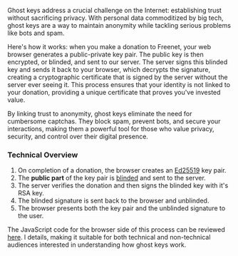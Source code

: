 Ghost keys address a crucial challenge on the Internet: establishing trust without sacrificing privacy. With personal 
data commoditized by big tech, ghost keys are a way to maintain anonymity while tackling serious problems like bots
and spam.

Here's how it works: when you make a donation to Freenet, your web browser generates a public-private key pair. The 
public key is then encrypted, or blinded, and sent to our server. The server signs this blinded key and sends it back 
to your browser, which decrypts the signature, creating a cryptographic certificate that is signed by the server without
the server ever seeing it. This process ensures that your identity is not linked to your donation, providing a unique 
certificate that proves you've invested value.

By linking trust to anonymity, ghost keys eliminate the need for cumbersome captchas. They block spam, prevent bots, 
and secure your interactions, making them a powerful tool for those who value privacy, security, and control over 
their digital presence.

### Technical Overview

1. On completion of a donation, the browser creates an [Ed25519](https://en.wikipedia.org/wiki/EdDSA) key pair.
2. The **public part** of the key pair is [blinded](https://www.rfc-editor.org/rfc/rfc9474.html) and sent to the server. 
3. The server verifies the donation and then signs the blinded key with it's RSA key. 
4. The blinded signature is sent back to the browser and unblinded.
5. The browser presents both the key pair and the unblinded signature to the user.

The JavaScript code for the browser side of this process can be reviewed [here](/js/donation-success.js).
l details, making it suitable for both technical and non-technical audiences interested in understanding how ghost keys work.